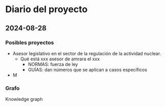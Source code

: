 # Diario del proyecto

## 2024-08-28

### Posibles proyectos
- Asesor legislativo en el sector de la regulación de la actividad nuclear.
    - Qué está xxx asesor de amrara el xxx
        - NORMAS: fuerza de ley
        - GUÍAS: dan números que se aplican a casos específicos
- M


### Grafo
Knowledge graph
